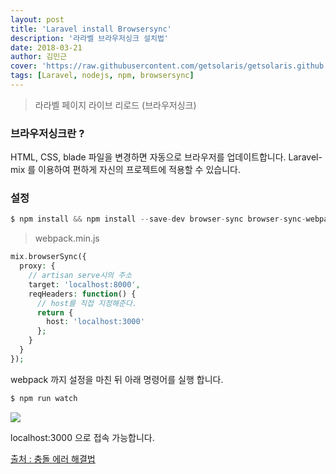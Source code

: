 ```yaml
---
layout: post
title: 'Laravel install Browsersync'
description: '라라벨 브라우저싱크 설치법'
date: 2018-03-21
author: 김민근
cover: 'https://raw.githubusercontent.com/getsolaris/getsolaris.github.io/master/assets/images/post/laravel-browsersync/running.png'
tags: [Laravel, nodejs, npm, browsersync]
---
```


> 라라벨 페이지 라이브 리로드 (브라우저싱크)

### 브라우저싱크란 ?
HTML, CSS, blade 파일을 변경하면 자동으로 브라우저를 업데이트합니다. Laravel-mix 를 이용하여 편하게 자신의 프로젝트에 적용할 수 있습니다.

### 설정

```php
$ npm install && npm install --save-dev browser-sync browser-sync-webpack-plugin
```

> webpack.min.js

```php
mix.browserSync({
  proxy: {
    // artisan serve시의 주소
    target: 'localhost:8000',
    reqHeaders: function() {
      // host를 직접 지정해준다.
      return {
        host: 'localhost:3000'
      };
    }
  }
});
```

webpack 까지 설정을 마친 뒤 아래 명령어를 실행 합니다.

```php
$ npm run watch
```

<img src="https://raw.githubusercontent.com/getsolaris/getsolaris.github.io/master/assets/images/post/laravel-browsersync/running.png">

localhost:3000 으로 접속 가능합니다.


[출처 : 충돌 에러 해결법]('https://gracefullight.github.io/2017/08/24/Laravel-5-4-Debugbar%EC%99%80-BrowserSync%EC%9D%98-%EC%B6%A9%EB%8F%8C-%ED%95%B4%EA%B2%B0/')